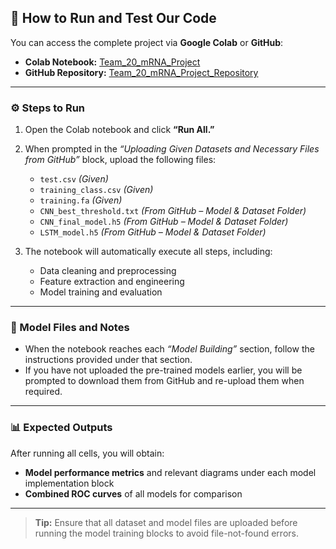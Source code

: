 ## 🧬 How to Run and Test Our Code

You can access the complete project via **Google Colab** or **GitHub**:

- **Colab Notebook:** [Team_20_mRNA_Project](https://colab.research.google.com/...)  
- **GitHub Repository:** [Team_20_mRNA_Project_Repository](https://github.com/...)

---

### ⚙️ Steps to Run

1. Open the Colab notebook and click **“Run All.”**
2. When prompted in the *“Uploading Given Datasets and Necessary Files from GitHub”* block, upload the following files:

   - `test.csv` *(Given)*  
   - `training_class.csv` *(Given)*  
   - `training.fa` *(Given)*  
   - `CNN_best_threshold.txt` *(From GitHub – Model & Dataset Folder)*  
   - `CNN_final_model.h5` *(From GitHub – Model & Dataset Folder)*  
   - `LSTM_model.h5` *(From GitHub – Model & Dataset Folder)*  

3. The notebook will automatically execute all steps, including:
   - Data cleaning and preprocessing  
   - Feature extraction and engineering  
   - Model training and evaluation  

---

### 🧠 Model Files and Notes

- When the notebook reaches each *“Model Building”* section, follow the instructions provided under that section.  
- If you have not uploaded the pre-trained models earlier, you will be prompted to download them from GitHub and re-upload them when required.  

---

### 📊 Expected Outputs

After running all cells, you will obtain:

- **Model performance metrics** and relevant diagrams under each model implementation block  
- **Combined ROC curves** of all models for comparison  

---

> **Tip:** Ensure that all dataset and model files are uploaded before running the model training blocks to avoid file-not-found errors.
